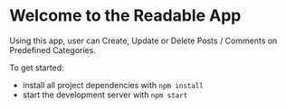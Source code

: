 # Welcome to the Readable App

Using this app, user can Create, Update or Delete Posts / Comments on Predefined Categories.

To get started:
* install all project dependencies with `npm install`
* start the development server with `npm start`
